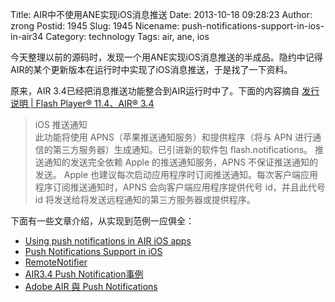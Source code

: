 Title: AIR中不使用ANE实现iOS消息推送
Date: 2013-10-18 09:28:23
Author: zrong
Postid: 1945
Slug: 1945
Nicename: push-notifications-support-in-ios-in-air34
Category: technology
Tags: air, ane, ios

今天整理以前的源码时，发现一个用ANE实现iOS消息推送的半成品。隐约中记得AIR的某个更新版本在运行时中实现了iOS消息推送，于是找了一下资料。

原来，AIR 3.4已经把消息推送功能整合到AIR运行时中了。下面的内容摘自 [发行说明 | Flash Player® 11.4、AIR® 3.4](http://helpx.adobe.com/cn/flash-player/release-note/fp_114_air_34_release_notes.html)

> iOS 推送通知  
>  此功能将使用 APNS（苹果推送通知服务）和提供程序（将与 APN
> 进行通信的第三方服务器）生成通知。已引进新的软件包
> flash.notifications。 推送通知的发送完全依赖 Apple
> 的推送通知服务，APNS 不保证推送通知的发送。 Apple
> 也建议每次启动应用程序时订阅推送通知。每次客户端应用程序订阅推送通知时，APNS
> 会向客户端应用程序提供代号 id，并且此代号 id
> 将发送给将发送远程通知的第三方服务器或提供程序。

下面有一些文章介绍，从实现到范例一应俱全：

-   [Using push notifications in AIR iOS apps](http://blogs.adobe.com/airodynamics/2012/05/29/push-notifications-support-in-ios/)
-   [Push Notifications Support in iOS](http://www.adobe.com/devnet/air/articles/ios-push-notifications.html)
-   [RemoteNotifier](http://help.adobe.com/zh_CN/FlashPlatform/reference/actionscript/3/flash/notifications/RemoteNotifier.html)
-   [AIR3.4 Push Notification事例](http://www.todoair.com/air3-4-push-notification%E4%BA%8B%E4%BE%8B-2012-08-08/)
-   [Adobe AIR 與 Push Notifications](http://flash-adobe.blogspot.com/2012/10/adobe-air-push-notifications.html)

